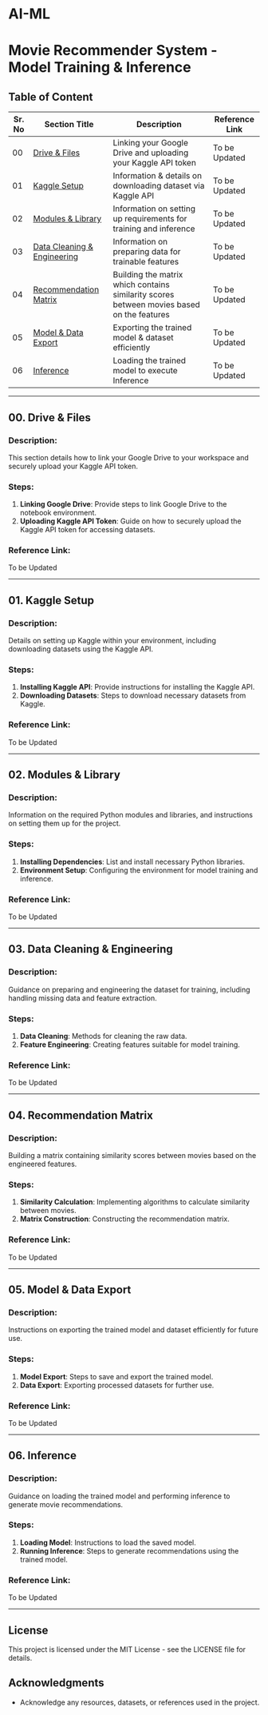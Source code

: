 # AI-ML
# Movie Recommender System - Model Training & Inference

## Table of Content

| Sr. No | Section Title | Description | Reference Link |
| ------ | ------------- | ----------- | -------------- |
| 00 | [Drive & Files](#00-drive--files) | Linking your Google Drive and uploading your Kaggle API token | To be Updated |
| 01 | [Kaggle Setup](#01-kaggle-setup) | Information & details on downloading dataset via Kaggle API | To be Updated |
| 02 | [Modules & Library](#02-modules--library) | Information on setting up requirements for training and inference | To be Updated |
| 03 | [Data Cleaning & Engineering](#03-data-cleaning--engineering) | Information on preparing data for trainable features | To be Updated |
| 04 | [Recommendation Matrix](#04-recommendation-matrix) | Building the matrix which contains similarity scores between movies based on the features | To be Updated |
| 05 | [Model & Data Export](#05-model--data-export) | Exporting the trained model & dataset efficiently | To be Updated |
| 06 | [Inference](#06-inference) | Loading the trained model to execute Inference | To be Updated |

---

## 00. Drive & Files

### Description:
This section details how to link your Google Drive to your workspace and securely upload your Kaggle API token.

### Steps:
1. **Linking Google Drive**: Provide steps to link Google Drive to the notebook environment.
2. **Uploading Kaggle API Token**: Guide on how to securely upload the Kaggle API token for accessing datasets.

### Reference Link:
To be Updated

---

## 01. Kaggle Setup

### Description:
Details on setting up Kaggle within your environment, including downloading datasets using the Kaggle API.

### Steps:
1. **Installing Kaggle API**: Provide instructions for installing the Kaggle API.
2. **Downloading Datasets**: Steps to download necessary datasets from Kaggle.

### Reference Link:
To be Updated

---

## 02. Modules & Library

### Description:
Information on the required Python modules and libraries, and instructions on setting them up for the project.

### Steps:
1. **Installing Dependencies**: List and install necessary Python libraries.
2. **Environment Setup**: Configuring the environment for model training and inference.

### Reference Link:
To be Updated

---

## 03. Data Cleaning & Engineering

### Description:
Guidance on preparing and engineering the dataset for training, including handling missing data and feature extraction.

### Steps:
1. **Data Cleaning**: Methods for cleaning the raw data.
2. **Feature Engineering**: Creating features suitable for model training.

### Reference Link:
To be Updated

---

## 04. Recommendation Matrix

### Description:
Building a matrix containing similarity scores between movies based on the engineered features.

### Steps:
1. **Similarity Calculation**: Implementing algorithms to calculate similarity between movies.
2. **Matrix Construction**: Constructing the recommendation matrix.

### Reference Link:
To be Updated

---

## 05. Model & Data Export

### Description:
Instructions on exporting the trained model and dataset efficiently for future use.

### Steps:
1. **Model Export**: Steps to save and export the trained model.
2. **Data Export**: Exporting processed datasets for further use.

### Reference Link:
To be Updated

---

## 06. Inference

### Description:
Guidance on loading the trained model and performing inference to generate movie recommendations.

### Steps:
1. **Loading Model**: Instructions to load the saved model.
2. **Running Inference**: Steps to generate recommendations using the trained model.

### Reference Link:
To be Updated

---

## License
This project is licensed under the MIT License - see the LICENSE file for details.

## Acknowledgments
- Acknowledge any resources, datasets, or references used in the project.


